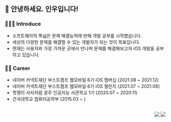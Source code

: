 ## 👋 안녕하세요. 인우입니다!

### 💁🏻‍♂️ Introduce

- 소프트웨어의 폭넓은 문제 해결능력에 반해 개발 공부를 시작했습니다. 
- 세상의 다양한 문제를 해결할 수 있는 개발자가 되는 것이 목표입니다.
- 현재는 사용자와 가장 가까운 곳에서 만나며 문제를 해결해보고자 iOS 개발을 공부하고 있습니다. 

### 🏃🏻‍ Career

- 네이버 커넥트재단 부스트캠프 웹모바일 6기 iOS 멤버십 (2021.08 ~ 2021.12)
- 네이버 커넥트재단 부스트캠프 웹모바일 6기 iOS 챌린지 (2021.07 ~ 2021.08)
- 멋쟁이 사자처럼 광주 인공지능 사관학교 1기 (2020.07 ~ 2020.11)
- 건국대학교 컴퓨터공학부 (2015.03 ~ )

<br>

<a href="https://inuplace.tistory.com/">
  <img
  src="http://img.shields.io/badge/-Tech%20blog-black?style=flat-square&logo=github&link=https://inuplace.tistory.com/" align="right"/>
</a>

<a href="mailto:inwoo7233@gmail.com">
  <img
  src="https://img.shields.io/badge/Gmail-d14836?style=flat-square&logo=Gmail&logoColor=white&link=mailto:wansook0316@gmail.com" align="right"/>
</a>

